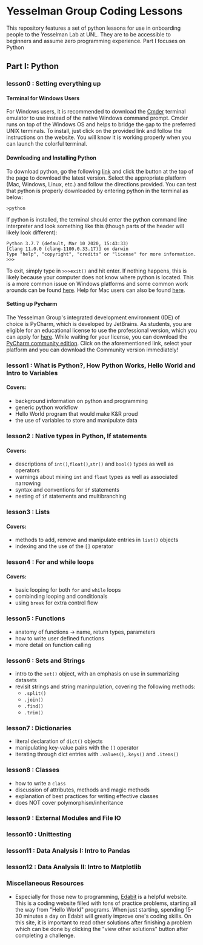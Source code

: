 # Yesselman Group Coding Lessons
This repository features a set of python lessons for use in onboarding people to the Yesselman Lab at UNL. They are to be accessible to beginners and assume zero programming experience. Part I focuses on Python
## **Part I: Python**
### lesson0 : Setting everything up
#### Terminal for Windows Users
For Windows users, it is recommended to download the [Cmder](https://cmder.net/) terminal emulator to use instead of the native Windows command prompt. Cmder runs on top of the Windows OS and helps to bridge the gap to the preferred UNIX terminals. To install, just click on the provided link and follow the instructions on the website. You will know it is working properly when you can launch the colorful terminal.
#### Downloading and Installing Python
To download python, go the following [link](https://www.python.org/downloads/) and click the button at the top of the page to download the latest version. Select the appropriate platform (Mac, Windows, Linux, etc.) and follow the directions provided. You can test that python is properly downloaded by entering python in the terminal as below:

`>python`

If python is installed, the terminal should enter the python command line interpreter and look something like this (though parts of the header will likely look different):

```
Python 3.7.7 (default, Mar 10 2020, 15:43:33)
[Clang 11.0.0 (clang-1100.0.33.17)] on darwin
Type "help", "copyright", "credits" or "license" for more information.
>>> 
```
To exit, simply type in 
`>>>exit()`
and hit enter. If nothing happens, this is likely because your computer does not know where python is located. This is a more common issue on Windows platforms and some common work arounds can be found [here](https://www.pythoncentral.io/add-python-to-path-python-is-not-recognized-as-an-internal-or-external-command/). Help for Mac users can also be found [here](https://docs.python-guide.org/starting/install3/osx/).

#### Setting up Pycharm
The Yesselman Group's integrated development environment (IDE) of choice is PyCharm, which is developed by JetBrains. As students, you are eligible for an educational license to use the professional version, which you can apply for [here](https://www.jetbrains.com/community/education/#students). While waiting for your license, you can download the [PyCharm community edition](https://www.jetbrains.com/pycharm/download/#section=mac). Click on the aforementioned link, select your platform and you can download the Community version immediately!

### lesson1 : What is Python?, How Python Works, Hello World and Intro to Variables
#### Covers:
+ background information on python and programming
+ generic python workflow
+ Hello World program that would make K&R proud
+ the use of variables to store and manipulate data
### lesson2 : Native types in Python, If statements
#### Covers:
+ descriptions of `int()`,`float()`,`str()` and `bool()` types as well as operators
+ warnings about mixing `int` and `float` types as well as associated narrowing
+ syntax and conventions for `if` statements
+ nesting of `if` statements and multibranching
### lesson3 : Lists
#### Covers:
+ methods to add, remove and manipulate entries in `list()` objects
+ indexing and the use of the `[]` operator
### lesson4 : For and while loops
#### Covers:
+ basic looping for both `for` and `while` loops
+ combinding looping and conditionals
+ using `break` for extra control flow
### lesson5 : Functions
+ anatomy of functions -> name, return types, parameters
+ how to write user defined functions
+ more detail on function calling
### lesson6 : Sets and Strings
+ intro to the `set()` object, with an emphasis on use in summarizing datasets
+ revisit strings and string maninpulation, covering the following methods:
	+ `.split()`
	+ `.join()`
	+ `.find()`
	+ `.trim()`
### lesson7 : Dictionaries
+ literal declaration of `dict()` objects 
+ manipulating key-value pairs with the `[]` operator
+ iterating through dict entries with `.values()`,`.keys()` and `.items()`
### lesson8 : Classes
+ how to write a `class`
+ discussion of attributes, methods and magic methods
+ explanation of best practices for writing effective classes
+ does NOT cover polymorphism/inheritance
### lesson9 : External Modules and File IO
### lesson10 : Unittesting
### lesson11 : Data Analysis I: Intro to Pandas
### lesson12 : Data Analysis II: Intro to Matplotlib
### Miscellaneous Resources
+ Especially for those new to programming, [Edabit](https://edabit.com) is a helpful website. This is a coding website filled with tons of practice problems, starting all the way from "Hello World" programs. When just starting, spending 15-30 minutes a day on Edabit will greatly improve one's coding skills. On this site, it is important to read other solutions after finishing a problem which can be done by clicking the "view other solutions" button after completing a challenge.
